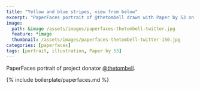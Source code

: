 ```yaml
---
title: "Yellow and blue stripes, view from below"
excerpt: "PaperFaces portrait of @thetombell drawn with Paper by 53 on an iPad."
image: 
  path: &image /assets/images/paperfaces-thetombell-twitter.jpg 
  feature: *image
  thumbnail: /assets/images/paperfaces-thetombell-twitter-150.jpg
categories: [paperfaces]
tags: [portrait, illustration, Paper by 53]
---
```


PaperFaces portrait of project donator [@thetombell](https://twitter.com/thetombell).

{% include boilerplate/paperfaces.md %}
